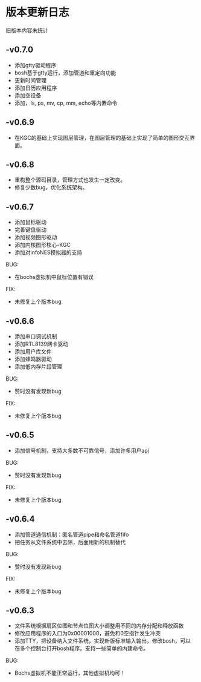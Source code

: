 # 版本更新日志
旧版本内容未统计

## -v0.7.0
* 添加gtty驱动程序
* bosh基于gtty运行，添加管道和重定向功能
* 更新时间管理
* 添加日历应用程序
* 添加空设备
* 添加，ls, ps, mv, cp, mm, echo等内置命令

## -v0.6.9
* 在KGC的基础上实现图层管理，在图层管理的基础上实现了简单的图形交互界面。

## -v0.6.8
* 重构整个源码目录，管理方式也发生一定改变。
* 修复少数bug，优化系统架构。

## -v0.6.7
* 添加鼠标驱动
* 完善键盘驱动
* 添加视频图形驱动
* 添加内核图形核心-KGC
* 添加对infoNES模拟器的支持

BUG:
* 在bochs虚拟机中鼠标位置有错误

FIX:
* 未修复上个版本bug

## -v0.6.6
* 添加串口调试机制
* 添加RTL8139网卡驱动
* 添加用户库文件
* 添加蜂鸣器驱动
* 添加低内存片段管理

BUG:
* 赞时没有发现新bug

FIX:
* 未修复上个版本bug

## -v0.6.5
* 添加信号机制，支持大多数不可靠信号，添加许多用户api

BUG:
* 赞时没有发现新bug

FIX:
* 未修复上个版本bug

## -v0.6.4
* 添加管道通信机制：匿名管道pipe和命名管道fifo
* 把任务从文件系统中去除，后面用新的机制替代

BUG:
* 赞时没有发现新bug

FIX:
* 未修复上个版本bug

## -v0.6.3
* 文件系统根据扇区位图和节点位图大小调整用不同的内存分配和释放函数
* 修改应用程序的入口为0x00001000，避免和0空指针发生冲突
* 添加TTY，把设备纳入文件系统，实现新版标准输入输出，修改bosh，可以在多个控制台打开bosh程序。支持一些简单的内建命令。

BUG: 
* Bochs虚拟机不能正常运行，其他虚拟机均可！
